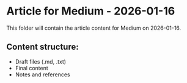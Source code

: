 # Article for Medium - 2026-01-16

This folder will contain the article content for Medium on 2026-01-16.

## Content structure:
- Draft files (.md, .txt)
- Final content
- Notes and references
